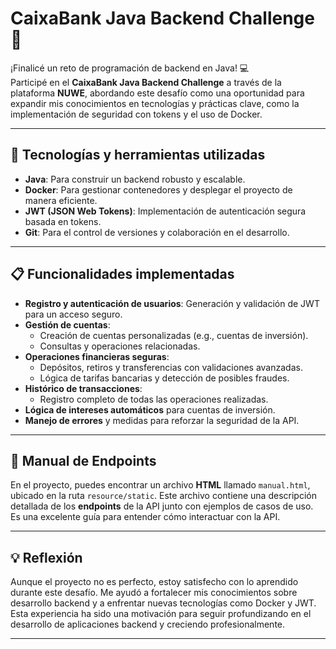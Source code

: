 # CaixaBank Java Backend Challenge 🚀

¡Finalicé un reto de programación de backend en Java! 💻  
Participé en el **CaixaBank Java Backend Challenge** a través de la plataforma **NUWE**, abordando este desafío como una oportunidad para expandir mis conocimientos en tecnologías y prácticas clave, como la implementación de seguridad con tokens y el uso de Docker.

---

## 🌟 Tecnologías y herramientas utilizadas

- **Java**: Para construir un backend robusto y escalable.
- **Docker**: Para gestionar contenedores y desplegar el proyecto de manera eficiente.
- **JWT (JSON Web Tokens)**: Implementación de autenticación segura basada en tokens.
- **Git**: Para el control de versiones y colaboración en el desarrollo.

---

## 📋 Funcionalidades implementadas

- **Registro y autenticación de usuarios**: Generación y validación de JWT para un acceso seguro.
- **Gestión de cuentas**:
  - Creación de cuentas personalizadas (e.g., cuentas de inversión).
  - Consultas y operaciones relacionadas.
- **Operaciones financieras seguras**:
  - Depósitos, retiros y transferencias con validaciones avanzadas.
  - Lógica de tarifas bancarias y detección de posibles fraudes.
- **Histórico de transacciones**:
  - Registro completo de todas las operaciones realizadas.
- **Lógica de intereses automáticos** para cuentas de inversión.
- **Manejo de errores** y medidas para reforzar la seguridad de la API.

---

## 📑 Manual de Endpoints

En el proyecto, puedes encontrar un archivo **HTML** llamado `manual.html`, ubicado en la ruta `resource/static`. Este archivo contiene una descripción detallada de los **endpoints** de la API junto con ejemplos de casos de uso. Es una excelente guía para entender cómo interactuar con la API.

---

## 💡 Reflexión

Aunque el proyecto no es perfecto, estoy satisfecho con lo aprendido durante este desafío. Me ayudó a fortalecer mis conocimientos sobre desarrollo backend y a enfrentar nuevas tecnologías como Docker y JWT. Esta experiencia ha sido una motivación para seguir profundizando en el desarrollo de aplicaciones backend y creciendo profesionalmente.

---
